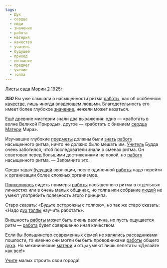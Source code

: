 ```yaml
---
tags:
  - Дух
  - сердце
  - люди
  - значение
  - работа
  - материя
  - качество
  - учитель
  - будущее
  - приход
  - познание
  - предмет
  - учение
  - толпа
---
```


[Листы сада Мории 2 1925г](https://127.0.0.1:4002/agni/1925)

___350___
Вы уже слышали о насыщенности ритма [работы](../../../tags/#[работа](../../../tags/#работа)), как об особенном [качестве](../../../tags/#[качество](../../../tags/#качество)), лишь иногда владеющем людьми. Благодетельность его имеет более глубокое [значение](../../../tags/#значение), нежели может казаться.   

Ещё древние мистерии знали два выражения: одно — «работать в волне Великой Природы», другое — «работать с биением [сердца](../../../tags/#сердце) [Матери](../../../tags/#материя) Мира».   

Изучавшие глубокие [предметы](../../../tags/#предмет) должны были [знать](../../../tags/#познание) [работу](../../../tags/#работа) насыщенного ритма, ничто не должно было мешать им. [Учитель](../../../tags/#учитель) Будда очень заботился, чтоб последователи знали о сменах ритма. Он советовал перед большими достижениями не покой, но [работу](../../../tags/#работа) насыщенного ритма. — Запомните это.   

Среди задач [будущей](../../../tags/#будущее) эволюции, после одиночной [работы](../../../tags/#[работа](../../../tags/#работа)) надо перейти к организации более сложных организмов.   

[Приходилось](../../../tags/#приход) видеть примеры [работы](../../../tags/#[работа](../../../tags/#работа)) насыщенного ритма в отдельных личностях или в очень малых общинах, но толпа или собрание [людей](../../../tags/#люди) не умеют употребить полезность этого принципа.   

Старо сказать: «Будьте осторожны с толпою», но так же старо сказать: «Надо [дух](../../../tags/#Дух) [толпы](../../../tags/#толпа) научить работать».   

Внешность [работы](../../../tags/#[работа](../../../tags/#работа)) может быть очень различна, но пусть ощущается ритм — [работа](../../../tags/#работа) будет совершенно иная качеством.   

Если бы большинство современных семей не являлись рассадниками пошлости, то именно они могли бы быть проводниками [работы](../../../tags/#[работа](../../../tags/#работа)) общего [духа](../../../tags/#Дух). Но механические [матери](../../../tags/#материя) и отцы умеют лишь лепетать: «Делайте как все!»   

[Учите](../../../tags/#учение) малых строить свои города!   

